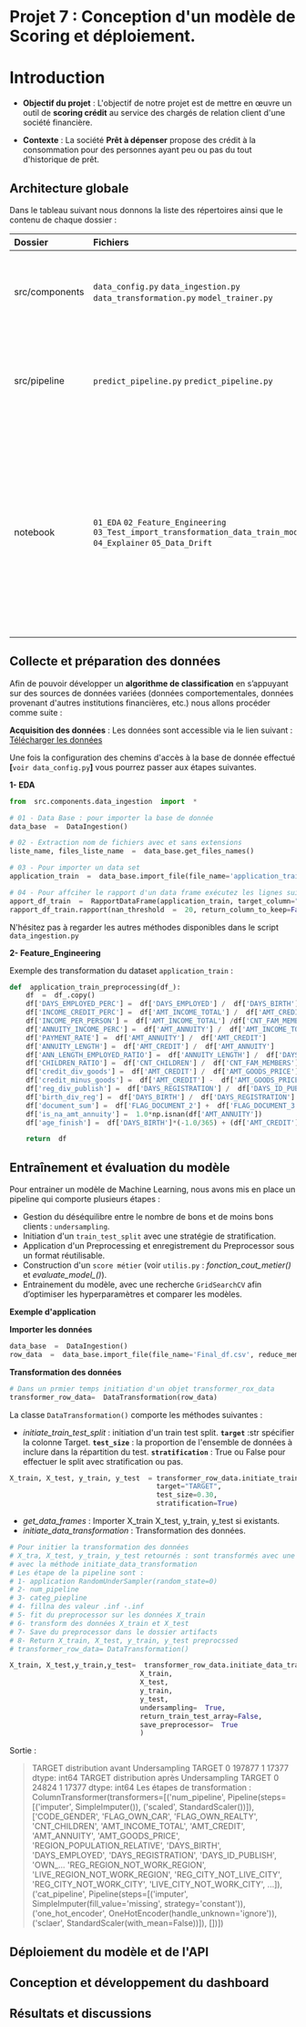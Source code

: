# Projet 7 : Conception d'un modèle de Scoring et déploiement.

# Introduction

- **Objectif du projet** : L'objectif de notre projet est de mettre en œuvre un outil de **scoring crédit** au service des chargés de relation client d'une société financière. 

- **Contexte** : La société **Prêt à dépenser** propose des crédit à la consommation pour des personnes ayant peu ou pas du tout d'historique de prêt. 



## Architecture globale

Dans le tableau suivant nous donnons la liste des répertoires ainsi que le contenu de chaque dossier : 

|Dossier|Fichiers|Utilisation|Details|
|:---|:---|:---|:---|
|src/components |`data_config.py` `data_ingestion.py` `data_transformation.py` `model_trainer.py`|configuration des liens pour accéder aux données, configuration des sous dossiers |acquisition des données + transformation + training|
|src/pipeline|`predict_pipeline.py` `predict_pipeline.py`|Récupération des données d'un client, et calcul de la probabilité qu’un client rembourse son crédit.|Sélectionner les données du client avec son identifient unique + Preprocessing + Predict|
|notebook|`01_EDA` `02_Feature_Engineering` `03_Test_import_transformation_data_train_model` `04_Explainer` `05_Data_Drift`|Analyse exploratoire, préparation des données et features engineering, transformation des données et modélisation | Adaptation d'un kernel pour les besoins de notre mission, il s'agit de toutes les étapes de la construction du modèle du prétraitement des données au calcul de la probabilité de solvabilité en terminant pour l'analyse du data drift | 

## Collecte et préparation des données
Afin de pouvoir développer un **algorithme de classification** en s’appuyant sur des sources de données variées (données comportementales, données provenant d'autres institutions financières, etc.) nous allons procéder comme suite : 

**Acquisition des données** : Les données sont accessible via le lien suivant : [Télécharger les données](https://www.kaggle.com/c/home-credit-default-risk/data)

Une fois la configuration des chemins d'accès à la base de donnée effectué **[**`voir data_config.py`**]** vous pourrez passer aux étapes suivantes. 

**1- EDA**
```python
from  src.components.data_ingestion  import  *

# 01 - Data Base : pour importer la base de donnée
data_base  =  DataIngestion()

# 02 - Extraction nom de fichiers avec et sans extensions
liste_name, files_liste_name  =  data_base.get_files_names()

# 03 - Pour importer un data set 
application_train  =  data_base.import_file(file_name='application_train.csv', reduce_memory_usage  =  False, number_of_rows=None)

# 04 - Pour affciher le rapport d'un data frame exécutez les lignes suivantes
apport_df_train  =  RapportDataFrame(application_train, target_column="TARGET", ID_Columns=["SK_ID_CURR", "SK_ID_BUREAU"])
rapport_df_train.rapport(nan_threshold  =  20, return_column_to_keep=False, print_rapport  =  True)
```
N'hésitez pas à regarder les autres méthodes disponibles dans le script `data_ingestion.py` 

**2- Feature_Engineering**

Exemple des transformation du dataset `application_train` : 

```python
def  application_train_preprocessing(df_):
	df  =  df_.copy()
	df['DAYS_EMPLOYED_PERC'] =  df['DAYS_EMPLOYED'] /  df['DAYS_BIRTH']
	df['INCOME_CREDIT_PERC'] =  df['AMT_INCOME_TOTAL'] /  df['AMT_CREDIT']
	df['INCOME_PER_PERSON'] =  df['AMT_INCOME_TOTAL'] /df['CNT_FAM_MEMBERS']
	df['ANNUITY_INCOME_PERC'] =  df['AMT_ANNUITY'] /  df['AMT_INCOME_TOTAL']
	df['PAYMENT_RATE'] =  df['AMT_ANNUITY'] /  df['AMT_CREDIT']
	df['ANNUITY_LENGTH'] =  df['AMT_CREDIT'] /  df['AMT_ANNUITY']
	df['ANN_LENGTH_EMPLOYED_RATIO'] =  df['ANNUITY_LENGTH'] /  df['DAYS_EMPLOYED']
	df['CHILDREN_RATIO'] =  df['CNT_CHILDREN'] /  df['CNT_FAM_MEMBERS']
	df['credit_div_goods'] =  df['AMT_CREDIT'] /  df['AMT_GOODS_PRICE']
	df['credit_minus_goods'] =  df['AMT_CREDIT'] -  df['AMT_GOODS_PRICE']
	df['reg_div_publish'] =  df['DAYS_REGISTRATION'] /  df['DAYS_ID_PUBLISH']
	df['birth_div_reg'] =  df['DAYS_BIRTH'] /  df['DAYS_REGISTRATION']
	df['document_sum'] =  df['FLAG_DOCUMENT_2'] +  df['FLAG_DOCUMENT_3'] +  df['FLAG_DOCUMENT_4'] +  df['FLAG_DOCUMENT_5'] +  df['FLAG_DOCUMENT_6'] +  df['FLAG_DOCUMENT_7'] +  df['FLAG_DOCUMENT_8'] +  df['FLAG_DOCUMENT_9'] +  df['FLAG_DOCUMENT_10'] +  df['FLAG_DOCUMENT_11'] +  df['FLAG_DOCUMENT_12'] +  df['FLAG_DOCUMENT_13'] +  df['FLAG_DOCUMENT_14'] + df['FLAG_DOCUMENT_15'] +  df['FLAG_DOCUMENT_16'] +  df['FLAG_DOCUMENT_17'] + df['FLAG_DOCUMENT_18'] + df['FLAG_DOCUMENT_19'] +  df['FLAG_DOCUMENT_20'] + df['FLAG_DOCUMENT_21']
	df['is_na_amt_annuity'] =  1.0*np.isnan(df['AMT_ANNUITY'])
	df['age_finish'] =  df['DAYS_BIRTH']*(-1.0/365) + (df['AMT_CREDIT']/df['AMT_ANNUITY']) *(1.0/12) #how old when finish

	return  df
```


## Entraînement et évaluation du modèle

Pour entrainer un modèle de Machine Learning, nous avons mis en place un pipeline qui comporte plusieurs étapes : 

 - Gestion du déséquilibre entre le nombre de bons et de moins bons clients : `undersampling`.
 - Initiation d'un `train_test_split` avec une stratégie de stratification.
 - Application d'un Preprocessing et enregistrement du Preprocessor sous un format réutilisable.  
 - Construction d'un `score métier` (voir `utilis.py` : *fonction_cout_metier()* et *evaluate_model_()*).
 - Entrainement du modèle, avec une recherche `GridSearchCV` afin d’optimiser les hyperparamètres et comparer les modèles.

**Exemple d'application**

 **Importer les données**
 ```python
 data_base  =  DataIngestion()
 row_data  =  data_base.import_file(file_name='Final_df.csv', reduce_memory_usage  =  False, number_of_rows=None)
 ```
  **Transformation des données**
```python
# Dans un prmier temps initiation d'un objet transformer_rox_data
transformer_row_data=  DataTransformation(row_data)
```  
La classe `DataTransformation()` comporte les méthodes suivantes : 

 - *initiate_train_test_split* : initiation d'un train test split.
**`target`** :str spécifier la colonne Target. 
**`test_size`** : la proportion de l'ensemble de données à inclure dans la répartition du test.
**`stratification`** : True ou False pour effectuer le split avec stratification ou pas. 

```python
X_train, X_test, y_train, y_test  = transformer_row_data.initiate_train_test_split( 
									target="TARGET", 
									test_size=0.30,
									stratification=True)
``` 

 - *get_data_frames* : Importer X_train X_test, y_train, y_test si existants. 
 - *initiate_data_transformation* : Transformation des données. 
 
```python
# Pour initier la transformation des données
# X_tra, X_test, y_train, y_test retournés : sont transformés avec une pipeline définie dans le fichier data_transformation
# avec la méthode initiate_data_transformation
# Les étape de la pipeline sont : 
# 1- application RandomUnderSampler(random_state=0)
# 2- num_pipeline
# 3- categ_piepline
# 4- fillna des valeur .inf -.inf
# 5- fit du preprocessor sur les données X_train
# 6- transform des données X_train et X_test
# 7- Save du preprocessor dans le dossier artifacts
# 8- Return X_train, X_test, y_train, y_test preprocssed
# transformer_row_data= DataTransformation()

X_train, X_test,y_train,y_test=  transformer_row_data.initiate_data_transformation(
								X_train,
								X_test,
								y_train,
								y_test,
								undersampling=  True,
								return_train_test_array=False,
								save_preprocessor=  True
								)
```
Sortie : 

> TARGET distribution avant Undersampling 
> TARGET 
> 0 197877 
> 1 17377 
> dtype: int64 TARGET 
> distribution après Undersampling 
> TARGET 
> 0 24824 
> 1 17377 
> dtype: int64 
> Les étapes de transformation : 
> ColumnTransformer(transformers=[('num_pipeline', Pipeline(steps=[('imputer', SimpleImputer()), ('scaled', StandardScaler())]), ['CODE_GENDER', 'FLAG_OWN_CAR', 'FLAG_OWN_REALTY', 'CNT_CHILDREN', 'AMT_INCOME_TOTAL', 'AMT_CREDIT', 'AMT_ANNUITY', 'AMT_GOODS_PRICE', 'REGION_POPULATION_RELATIVE', 'DAYS_BIRTH', 'DAYS_EMPLOYED', 'DAYS_REGISTRATION', 'DAYS_ID_PUBLISH', 'OWN_... 'REG_REGION_NOT_WORK_REGION', 'LIVE_REGION_NOT_WORK_REGION', 'REG_CITY_NOT_LIVE_CITY', 'REG_CITY_NOT_WORK_CITY', 'LIVE_CITY_NOT_WORK_CITY', ...]), 
> ('cat_pipeline', Pipeline(steps=[('imputer', SimpleImputer(fill_value='missing', strategy='constant')), ('one_hot_encoder', OneHotEncoder(handle_unknown='ignore')), ('sclaer', StandardScaler(with_mean=False))]), [])])


## Déploiement du modèle et de l'API



## Conception et développement du dashboard



## Résultats et discussions